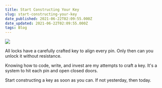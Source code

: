 ```yaml
---
title: Start Constructing Your Key
slug: start-constructing-your-key
date_published: 2021-06-22T02:09:55.000Z
date_updated: 2021-06-22T02:09:55.000Z
tags: Blog
---
```


![](https://mcusercontent.com/13d6f824588a2db77eb01adbf/images/6909e00e-0683-4e3e-be25-644d5d4fcf00.gif)

All locks have a carefully crafted key to align every pin. Only then can you unlock it without resistance. 

Knowing how to code, write, and invest are my attempts to craft a key. It's a system to hit each pin and open closed doors.

Start constructing a key as soon as you can. If not yesterday, then today.
